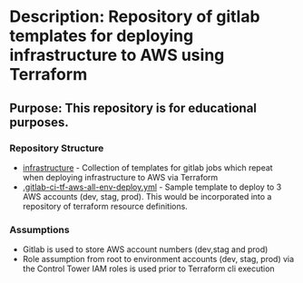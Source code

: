 # Description: Repository of gitlab templates for deploying infrastructure to AWS using Terraform

## Purpose: This repository is for educational purposes.


### Repository Structure

* [infrastructure](infrastructure) - Collection of templates for gitlab jobs which repeat when deploying infrastructure to AWS via Terraform
* [.gitlab-ci-tf-aws-all-env-deploy.yml](.gitlab-ci-tf-aws-all-env-deploy.yml) - Sample template to deploy to 3 AWS accounts (dev, stag, prod). This would be incorporated into a repository of terraform resource definitions.



### Assumptions

* Gitlab is used to store AWS account numbers (dev,stag and prod)
* Role assumption from root to environment accounts (dev, stag, prod) via the Control Tower IAM roles is used prior to Terraform cli execution